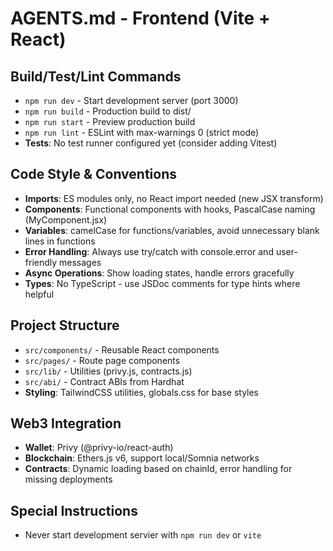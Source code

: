 # AGENTS.md - Frontend (Vite + React)

## Build/Test/Lint Commands

- `npm run dev` - Start development server (port 3000)
- `npm run build` - Production build to dist/
- `npm run start` - Preview production build
- `npm run lint` - ESLint with max-warnings 0 (strict mode)
- **Tests**: No test runner configured yet (consider adding Vitest)

## Code Style & Conventions

- **Imports**: ES modules only, no React import needed (new JSX transform)
- **Components**: Functional components with hooks, PascalCase naming (MyComponent.jsx)
- **Variables**: camelCase for functions/variables, avoid unnecessary blank lines in functions
- **Error Handling**: Always use try/catch with console.error and user-friendly messages
- **Async Operations**: Show loading states, handle errors gracefully
- **Types**: No TypeScript - use JSDoc comments for type hints where helpful

## Project Structure

- `src/components/` - Reusable React components
- `src/pages/` - Route page components
- `src/lib/` - Utilities (privy.js, contracts.js)
- `src/abi/` - Contract ABIs from Hardhat
- **Styling**: TailwindCSS utilities, globals.css for base styles

## Web3 Integration

- **Wallet**: Privy (@privy-io/react-auth)
- **Blockchain**: Ethers.js v6, support local/Somnia networks
- **Contracts**: Dynamic loading based on chainId, error handling for missing deployments

## Special Instructions

- Never start development servier with `npm run dev` or `vite`
